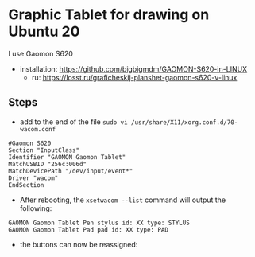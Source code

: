# Graphic Tablet for drawing on Ubuntu 20

I use Gaomon S620

* installation: https://github.com/bigbigmdm/GAOMON-S620-in-LINUX
    * ru: https://losst.ru/graficheskij-planshet-gaomon-s620-v-linux
    
    
## Steps

* add to the end of the file `sudo vi /usr/share/X11/xorg.conf.d/70-wacom.conf`

```
#Gaomon S620
Section "InputClass"
Identifier "GAOMON Gaomon Tablet"
MatchUSBID "256c:006d"
MatchDevicePath "/dev/input/event*"
Driver "wacom"
EndSection
```

* After rebooting, the `xsetwacom --list` command will output the following:
```
GAOMON Gaomon Tablet Pen stylus id: XX type: STYLUS    
GAOMON Gaomon Tablet Pad pad id: XX type: PAD 
```

* the buttons can now be reassigned: